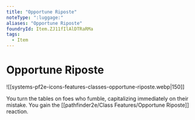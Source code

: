 ```yaml
---
title: "Opportune Riposte"
noteType: ":luggage:"
aliases: "Opportune Riposte"
foundryId: Item.ZJ11fIlAlDTRaRMa
tags:
  - Item
---
```


# Opportune Riposte
![[systems-pf2e-icons-features-classes-opportune-riposte.webp|150]]

You turn the tables on foes who fumble, capitalizing immediately on their mistake. You gain the [[pathfinder2e/Class Features/Opportune Riposte]] reaction.
